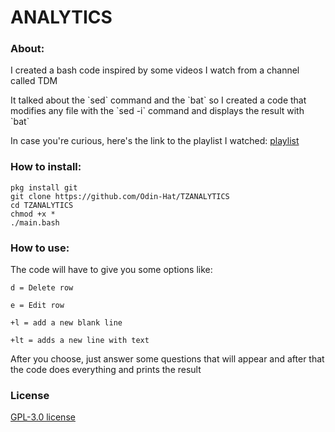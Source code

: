 # ANALYTICS

### About:
<p>I created a bash code inspired by some videos I watch from a channel called TDM</p>

<p>It talked about the `sed` command and the `bat` so I created a code that modifies any file with the `sed -i` command and displays the result with `bat`</p>

<p>In case you're curious, here's the link to the playlist I watched: <a href="https://youtube.com/playlist?list=PLV2Wfr3HZ9tiZPkFjcU9ztoIgDoqQzGbe">playlist</a></p>

### How to install:

```
pkg install git
git clone https://github.com/Odin-Hat/TZANALYTICS
cd TZANALYTICS
chmod +x *
./main.bash

```

### How to use:

<p>The code will have to give you some options like: </p>

```
d = Delete row

e = Edit row

+l = add a new blank line

+lt = adds a new line with text
```

<p>After you choose, just answer some questions that will appear and after that the code does everything and prints the result</p>

### License 

<a href="https://github.com/Odin-Hat/ANALYTICS/blob/main/LICENSE">GPL-3.0 license</a>
